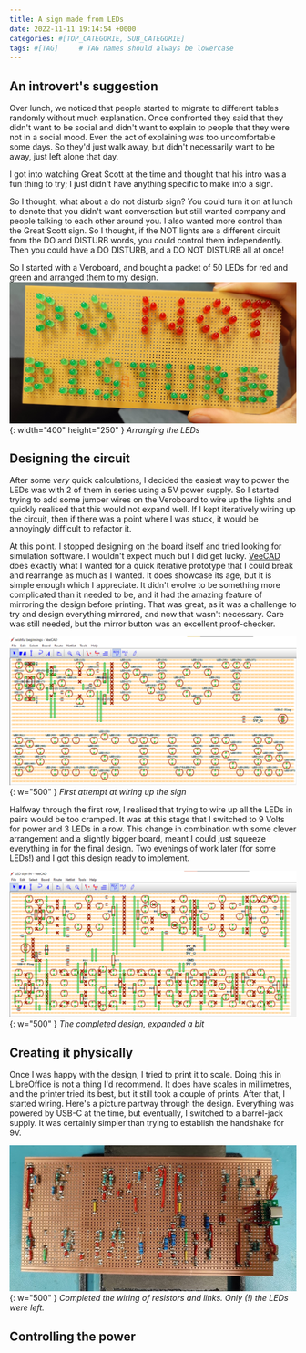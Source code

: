 ```yaml
---
title: A sign made from LEDs
date: 2022-11-11 19:14:54 +0000
categories: #[TOP_CATEGORIE, SUB_CATEGORIE]
tags: #[TAG]     # TAG names should always be lowercase
---
```


## An introvert's suggestion

Over lunch, we noticed that people started to migrate to different tables randomly without much explanation.
Once confronted they said that they didn't want to be social and didn't want to explain to people that they were not in a social mood.
Even the act of explaining was too uncomfortable some days.
So they'd just walk away, but didn't necessarily want to be away, just left alone that day.

I got into watching Great Scott at the time and thought that his intro was a fun thing to try;
I just didn't have anything specific to make into a sign.

So I thought, what about a do not disturb sign?
You could turn it on at lunch to denote that you didn't want conversation but still wanted company and people talking to each other around you.
I also wanted more control than the Great Scott sign.
So I thought, if the NOT lights are a different circuit from the DO and DISTURB words, you could control them independently.
Then you could have a DO DISTURB, and a DO NOT DISTURB all at once!

So I started with a Veroboard, and bought a packet of 50 LEDs for red and green and arranged them to my design.
![The LED Sign](/assets/img/LEDSign/LEDSign.jpg){: width="400" height="250" }
_Arranging the LEDs_

## Designing the circuit

After some _very_ quick calculations, I decided the easiest way to power the LEDs was with 2 of them in series using a 5V power supply.
So I started trying to add some jumper wires on the Veroboard to wire up the lights and quickly realised that this would not expand well.
If I kept iteratively wiring up the circuit, then if there was a point where I was stuck, it would be annoyingly difficult to refactor it.

At this point. I stopped designing on the board itself and tried looking for simulation software.
I wouldn't expect much but I did get lucky.
[VeeCAD](https://veecad.com/) does exactly what I wanted for a quick iterative prototype that I could break and rearrange as much as I wanted.
It does showcase its age, but it is simple enough which I appreciate.
It didn't evolve to be something more complicated than it needed to be, and it had the amazing feature of mirroring the design before printing.
That was great, as it was a challenge to try and design everything mirrored, and now that wasn't necessary.
Care was still needed, but the mirror button was an excellent proof-checker.

![wishful beginnings](/assets/img/LEDsign/LED-prototyping.png){: w="500" }
_First attempt at wiring up the sign_

Halfway through the first row, I realised that trying to wire up all the LEDs in pairs would be too cramped.
It was at this stage that I switched to 9 Volts for power and 3 LEDs in a row.
This change in combination with some clever arrangement and a slightly bigger board, meant I could just squeeze everything in for the final design.
Two evenings of work later (for some LEDs!) and I got this design ready to implement.

![The design](/assets/img/LEDSign/LED-design.png){: w="500" }
_The completed design, expanded a bit_

## Creating it physically

Once I was happy with the design, I tried to print it to scale.
Doing this in LibreOffice is not a thing I'd recommend.
It does have scales in millimetres, and the printer tried its best, but it still took a couple of prints.
After that, I started wiring.
Here's a picture partway through the design.
Everything was powered by USB-C at the time, but eventually, I switched to a barrel-jack supply.
It was certainly simpler than trying to establish the handshake for 9V.

![wiring](/assets/img/LEDSign/LEDwiring.jpg){: w="500" }
_Completed the wiring of resistors and links. Only (!) the LEDs were left._

## Controlling the power
